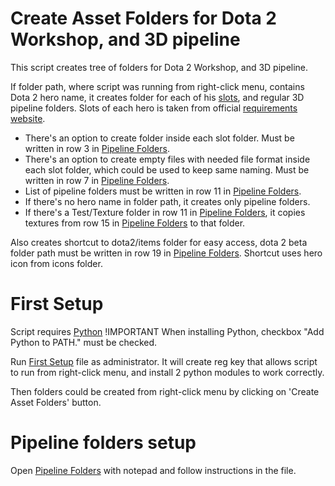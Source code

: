 # Create Asset Folders for Dota 2 Workshop, and 3D pipeline
 
 This script creates tree of folders for Dota 2 Workshop, and 3D pipeline.
 
 If folder path, where script was running from right-click menu, contains Dota 2 hero name, it creates folder for each of his [slots](hero_and_slots.csv), and regular 3D pipeline folders.
 Slots of each hero is taken from official [requirements website](https://www.dota2.com/workshop/requirements/).
 
  - There's an option to create folder inside each slot folder. Must be written in row 3 in [Pipeline Folders](pipeline_folders.csv).
  - There's an option to create empty files with needed file format inside each slot folder, which could be used to keep same naming. Must be written in row 7 in [Pipeline Folders](pipeline_folders.csv).
  - List of pipeline folders must be written in row 11 in [Pipeline Folders](pipeline_folders.csv).
  - If there's no hero name in folder path, it creates only pipeline folders.
  - If there's a Test/Texture folder in row 11 in [Pipeline Folders](pipeline_folders.csv), it copies textures from row 15 in [Pipeline Folders](pipeline_folders.csv) to that folder.

 Also creates shortcut to dota2/items folder for easy access, dota 2 beta folder path must be written in row 19 in [Pipeline Folders](pipeline_folders.csv). Shortcut uses hero icon from icons folder.
 
# First Setup

 Script requires [Python](https://www.python.org/downloads/)
 !IMPORTANT When installing Python, checkbox "Add Python to PATH." must be checked.
 
 Run [First Setup](First_setup.bat) file as administrator. 
 It will create reg key that allows script to run from right-click menu, and install 2 python modules to work correctly.
 
 Then folders could be created from right-click menu by clicking on 'Create Asset Folders' button.

# Pipeline folders setup

 Open [Pipeline Folders](pipeline_folders.csv) with notepad and follow instructions in the file.